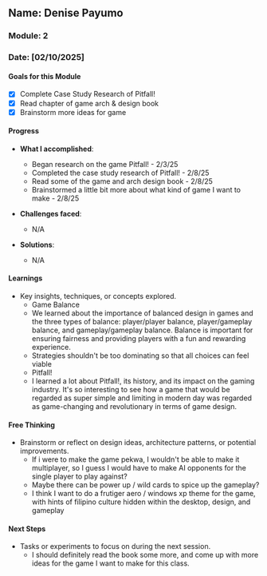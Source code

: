 ## Name: Denise Payumo
### Module: 2

<!-- Repeat the below as needed-->
### Date: [02/10/2025]

#### Goals for this Module
- [x] Complete Case Study Research of Pitfall!
- [x] Read chapter of game arch & design book
- [x] Brainstorm more ideas for game

#### Progress
- **What I accomplished**:
  - Began research on the game Pitfall! - 2/3/25   
  - Completed the case study research of Pitfall! - 2/8/25
  - Read some of the game and arch design book - 2/8/25
  - Brainstormed a little bit more about what kind of game I want to make - 2/8/25

- **Challenges faced**:
  - N/A
- **Solutions**:
  - N/A

#### Learnings
- Key insights, techniques, or concepts explored.
  -  Game Balance
    - We learned about the importance of balanced design in games and the three types of balance: player/player balance, player/gameplay balance, and gameplay/gameplay balance. Balance is important for ensuring fairness and providing players with a fun and rewarding experience.
    - Strategies shouldn't be too dominating so that all choices can feel viable
  -   Pitfall!
    - I learned a lot about Pitfall!, its history, and its impact on the gaming industry. It's so interesting to see how a game that would be regarded as super simple and limiting in modern day was regarded as game-changing and revolutionary in terms of game design.

#### Free Thinking
- Brainstorm or reflect on design ideas, architecture patterns, or potential improvements.
  - If i were to make the game pekwa, I wouldn't be able to make it multiplayer, so I guess I would have to make AI opponents for the single player to play against?
  - Maybe there can be power up / wild cards to spice up the gameplay?
  - I think I want to do a frutiger aero / windows xp theme for the game, with hints of filipino culture hidden within the desktop, design, and gameplay


#### Next Steps
- Tasks or experiments to focus on during the next session.
  -  I should definitely read the book some more, and come up with more ideas for the game I want to make for this class.
